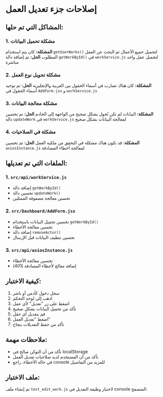 # إصلاحات جزء تعديل العمل

## المشاكل التي تم حلها:

### 1. مشكلة تحميل البيانات
**المشكلة:** كان يتم استخدام `getUserWorks()` لتحميل جميع الأعمال ثم البحث عن العمل المطلوب
**الحل:** تم إضافة دالة `getWorkById()` في `workService.js` لتحميل عمل واحد مباشرة

### 2. مشكلة تحويل نوع العمل
**المشكلة:** كان هناك تضارب في أسماء الحقول بين العربية والإنجليزية
**الحل:** تم توحيد أسماء الحقول في `AddForm.jsx` و `workService.js`

### 3. مشكلة معالجة البيانات
**المشكلة:** البيانات لم تكن تُحول بشكل صحيح من الواجهة إلى الخادم
**الحل:** تم تحسين دالة `updateWork` في `workService.js` لمعالجة البيانات بشكل صحيح

### 4. مشكلة في الصلاحيات
**المشكلة:** قد تكون هناك مشكلة في التحقق من ملكية العمل
**الحل:** تم تحسين `axiosInstance.js` لمعالجة أخطاء المصادقة

## الملفات التي تم تعديلها:

### 1. `src/api/workService.js`
- إضافة دالة `getWorkById()`
- تحسين دالة `updateWork()`
- تحسين معالجة مصفوفة الممثلين

### 2. `src/Dashboard/AddForm.jsx`
- تحسين تحميل البيانات باستخدام `getWorkById()`
- تحسين معالجة الأخطاء
- إضافة دالة `removeActor()`
- تحسين تنظيف البيانات قبل الإرسال

### 3. `src/api/axiosInstance.js`
- تحسين معالجة الأخطاء
- إضافة معالج لأخطاء المصادقة (401)

## كيفية الاختبار:

1. سجل دخول كأدمن أو ناشر
2. اذهب إلى لوحة التحكم
3. اضغط على زر "تعديل" لأي عمل
4. تأكد من تحميل البيانات بشكل صحيح
5. قم بتعديل أي حقل
6. اضغط "تعديل العمل"
7. تأكد من حفظ التعديلات بنجاح

## ملاحظات مهمة:

- تأكد من أن التوكن صالح في localStorage
- تأكد من أن المستخدم لديه صلاحيات تعديل العمل
- في حالة الأخطاء، راجع console للمزيد من التفاصيل

## ملف الاختبار:

تم إنشاء ملف `test_edit_work.js` لاختبار وظيفة التعديل في console المتصفح.
